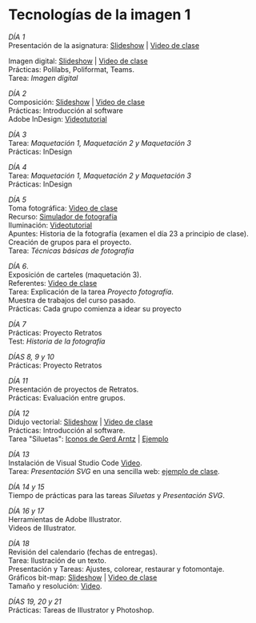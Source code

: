 # Tecnologías de la imagen 1



*DÍA 1*  
Presentación de la asignatura: [Slideshow](https://docs.google.com/presentation/d/14xRkN9yqllp6_I3m0gIFHbMaN25jg9FvyeM7ilqvlmc/edit?usp=sharing)  |  [Video de clase](https://vimeopro.com/user37418220/tecnologias-imagen/video/459290637) 


Imagen digital: [Slideshow](https://docs.google.com/presentation/d/1MfZuHkc294BJ-Yvhe6znkFwRYLDf6tqUfg0-DXlRYkU/edit?usp=sharing)  | [Video de clase](https://vimeo.com/278643024)  
Prácticas: Polilabs, Poliformat, Teams.  
Tarea:  *Imagen digital*


*DÍA 2*  
Composición: [Slideshow](https://docs.google.com/presentation/d/1a-DBRTgNLoqvwxJFwWkQRNu1TYjbqtgu5Sc7D8a7Lhg/edit?usp=sharing)  |  [Video de clase](https://vimeopro.com/user37418220/tecnologias-imagen/video/459309046)   
Prácticas: Introducción al software   
Adobe InDesign: [Videotutorial](https://vimeo.com/338218704)  

	
*DÍA 3*  
Tarea: *Maquetación 1, Maquetación 2 y Maquetación 3*  
Prácticas: InDesign 
   
*DÍA 4*  
Tarea: *Maquetación 1, Maquetación 2 y Maquetación 3*  
Prácticas: InDesign 



*DÍA 5*  
Toma fotográfica: [Video de clase](https://vimeo.com/279921279)  
Recurso: [Simulador de fotografía](http://www.canonoutsideofauto.ca/play/)  
Iluminación: [Videotutorial](https://www.youtube.com/watch?v=7QH21_86QNU)  
Apuntes: Historia de la fotografía (examen el día 23 a principio de clase).  
Creación de grupos para el proyecto.  
Tarea: *Técnicas básicas de fotografía*



*DÍA 6*.  
Exposición de carteles (maquetación 3).   
Referentes: [Video de clase](https://vimeo.com/279982829)   
Tarea: Explicación de la tarea *Proyecto fotografía*.  
Muestra de trabajos del curso  pasado.   
Prácticas: Cada grupo comienza a idear su proyecto



*DÍA 7*  
Prácticas: Proyecto Retratos  
Test: *Historia de la fotografía*  

 	
*DÍAS 8, 9 y 10*  
Prácticas: Proyecto Retratos 


*DÍA 11*  
Presentación de proyectos de Retratos.  
Prácticas: Evaluación entre grupos. 
 

*DÍA 12*  
Didujo vectorial: [Slideshow](https://docs.google.com/presentation/d/1KCGlup9AMP3x4kQBWffvtXgxFIZyGgikGSqrx3q080A/edit?usp=sharing)  |  [Video de clase](https://vimeo.com/476906499)   
Prácticas: Introducción al software.  
Tarea "Siluetas": [Iconos de Gerd Arntz](https://vimeo.com/476817556) | [Ejemplo](https://vimeo.com/476819193)   
  


*DÍA 13*  
Instalación de Visual Studio Code [Video](https://vimeo.com/441947282).   
Tarea: *Presentación SVG* en una sencilla web: [ejemplo de clase](https://vimeo.com/477072681).  



*DÍA 14 y 15*  
Tiempo de prácticas para las tareas *Siluetas* y *Presentación SVG*.  



*DÍA 16 y 17*  
Herramientas de Adobe Illustrator.   
Videos de Illustrator. 


*DÍA 18*  
Revisión del calendario (fechas de entregas).  
Tarea: Ilustración de un texto.  
Presentación y Tareas: Ajustes, colorear, restaurar y fotomontaje.  
Gráficos bit-map: [Slideshow](https://docs.google.com/presentation/d/1MBEuLxeSKsAVrVOtGmL1O7O6ZEvwD4ABZt5hCP6ib6I/edit#slide=id.g88396a2c05_2_58)  |  [Video de clase](https://vimeo.com/289503884)   
Tamaño y resolución: [Video](https://vimeo.com/485093395). 

*DÍAS 19, 20 y 21*  
Prácticas: Tareas de Illustrator y Photoshop. 

<!--


*DÍA 15*  
Tiempo de prácticas para las tareas *Siluetas* y *Presentación SVG*.

*DÍA 16*  
Herramientas de Adobe Illustrator: [Videos](https://vimeopro.com/user37418220/illustrator)   
Tarea: *Ilustración de un texto*



*DÍA 15*  
Práctica: Ilustración de un texto  

### DISEÑO APP

*DÍA 16*  
Presentación de ilustraciones: [web]()  (***)  
Innovación y emprendimiento: [Slideshow]()  |  [Video de clase]()  
Tarea: *Canvas*


*DÍA 17*  
Diseño, manual de supervivencia: [Slideshow]()  |  [Video de clase]()  
Practica: Introducción al software  
Adobe XD: [Videos]()  
Tarea: *Diseño de una app*


### IMÁGENES BITMAP

*DÍA 18*  
Gráficos de mapa de bits:  [Slideshow]()  |  [Video de clase]()  
Práctica: Introducción al software  
Adobe Photoshop: [Videos]()  
Tarea: *Ajustes*  
Tarea: *Reparar y restaurar*  
Tarea: *Colorear*  
Tarea: *Fotomontaje*


### DISEÑO WEB

*DÍA 19*  
 
Slideshow: [HTML5]()  | [CSS3]()  
Clase 1: [Videos]()    
Tarea: *Portafolio Web*  
Taller: Mapa de bit, Diseño app, portafolio web   


*DÍAS 20, 21, 22, 23*  
Clases 2, 3, 4, 5: [Videos]()  
Taller: Mapa de bit, Diseño app, portafolio web     

  
  
*DÍA 24*  
Clase 6: [Videos](https://vimeopro.com/user37418220/diseno-web/page/1)  
Taller: Mapa de bit, Diseño app, portafolio web  
Test: Flex box


*DÍA 25*  
Clase 7: [Videos](https://vimeopro.com/user37418220/diseno-web/page/1)  
Taller: Mapa de bit, Diseño app, portafolio web  


### ENTREGAS, TUTORÍAS Y NOTAS 

*DÍAS 26, 27, 28*   

  
  
-->

































